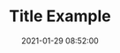 ---
layout: post
date: 2021-01-29 08:52:00
categories: [software]
title: Title Example
description: A small TLDR
external_url: https://example.com
---